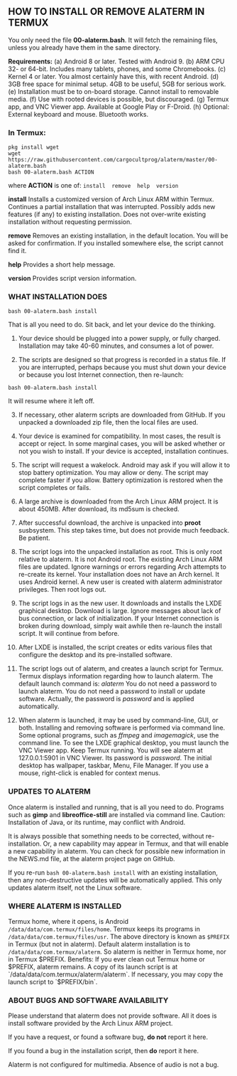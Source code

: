 ## HOW TO INSTALL OR REMOVE ALATERM IN TERMUX

You only need the file **00-alaterm.bash**. It will fetch the remaining files,
unless you already have them in the same directory.

**Requirements:**
(a) Android 8 or later. Tested with Android 9.
(b) ARM CPU 32- or 64-bit. Includes many tablets, phones, and some Chromebooks.
(c) Kernel 4 or later. You almost certainly have this, with recent Android.
(d) 3GB free space for minimal setup. 4GB to be useful, 5GB for serious work.
(e) Installation must be to on-board storage. Cannot install to removable media.
(f) Use with rooted devices is possible, but discouraged.
(g) Termux app, and VNC Viewer app. Available at Google Play or F-Droid.
(h) Optional: External keyboard and mouse. Bluetooth works.


### In Termux:
```
pkg install wget
wget https://raw.githubusercontent.com/cargocultprog/alaterm/master/00-alaterm.bash
bash 00-alaterm.bash ACTION
```
where **ACTION** is one of:  `install  remove  help  version`

**install**
Installs a customized version of Arch Linux ARM within Termux.
Continues a partial installation that was interrupted.
Possibly adds new features (if any) to existing installation.
Does not over-write existing installation without requesting permission.

**remove**
Removes an existing installation, in the default location.
You will be asked for confirmation.
If you installed somewhere else, the script cannot find it.

**help**
Provides a short help message.

**version**
Provides script version information.



### WHAT INSTALLATION DOES
```
bash 00-alaterm.bash install
```
That is all you need to do. Sit back, and let your device do the thinking.

1. Your device should be plugged into a power supply, or fully charged.
Installation may take 40-60 minutes, and consumes a lot of power.

2. The scripts are designed so that progress is recorded in a status file.
If you are interrupted, perhaps because you must shut down your device
or because you lost Internet connection, then re-launch:
```
bash 00-alaterm.bash install
```
It will resume where it left off.

3. If necessary, other alaterm scripts are downloaded from GitHub.
If you unpacked a downloaded zip file, then the local files are used.

4. Your device is examined for compatibility.
In most cases, the result is accept or reject.
In some marginal cases, you will be asked whether or not you wish to install.
If your device is accepted, installation continues.

5. The script will request a wakelock.
Android may ask if you will allow it to stop battery optimization.
You may allow or deny. The script may complete faster if you allow.
Battery optimization is restored when the script completes or fails.

6. A large archive is downloaded from the Arch Linux ARM project.
It is about 450MB. After download, its md5sum is checked.

7. After successful download, the archive is unpacked into **proot** susbsystem.
This step takes time, but does not provide much feedback. Be patient.

8. The script logs into the unpacked installation as root.
This is only root relative to alaterm. It is not Android root. 
The existing Arch Linux ARM files are updated.
Ignore warnings or errors regarding Arch attempts to re-create its kernel.
Your installation does not have an Arch kernel. It uses Android kernel.
A new user is created with alaterm administrator privileges.
Then root logs out.

9. The script logs in as the new user.
It downloads and installs the LXDE graphical desktop. Download is large.
Ignore messages about lack of bus connection, or lack of initialization.
If your Internet connection is broken during download, simply wait
awhile then re-launch the install script. It will continue from before.

10. After LXDE is installed, the script creates or edits various files
that configure the desktop and its pre-installed software.

11. The script logs out of alaterm, and creates a launch script for Termux.
Termux displays information regarding how to launch alaterm.
The default launch command is:  _alaterm_
You do not need a password to launch alaterm.
You do not need a password to install or update software.
Actually, the password is _password_ and is applied automatically.

12. When alaterm is launched, it may be used by command-line, GUI, or both.
Installing and removing software is performed via command line.
Some optional programs, such as _ffmpeg_ and _imagemagick_, use the command line.
To see the LXDE graphical desktop, you must launch the VNC Viewer app.
Keep Termux running. You will see alaterm at 127.0.0.1:5901 in VNC Viewer.
Its password is _password_.
The initial desktop has wallpaper, taskbar, Menu, File Manager.
If you use a mouse, right-click is enabled for context menus.



### UPDATES TO ALATERM

Once alaterm is installed and running, that is all you need to do.
Programs such as **gimp** and **libreoffice-still** are installed via command line.
Caution: Installation of Java, or its runtime, may conflict with Android. 

It is always possible that something needs to be corrected,
without re-installation. Or, a new capability may appear in Termux,
and that will enable a new capability in alaterm.
You can check for possible new information in the NEWS.md file,
at the alaterm project page on GitHub.

If you re-run `bash 00-alaterm.bash install` with an existing installation,
then any non-destructive updates will be automatically applied.
This only updates alaterm itself, not the Linux software.


### WHERE ALATERM IS INSTALLED

Termux home, where it opens, is Android `/data/data/com.termux/files/home`.
Termux keeps its programs in `/data/data/com.termux/files/usr`.
The above directory is known as `$PREFIX` in Termux (but not in alaterm).
Default alaterm installation is to `/data/data/com.termux/alaterm`.
So alaterm is neither in Termux home, nor in Termux $PREFIX.
Benefits: If you ever clean out Termux home or $PREFIX, alaterm remains.
A copy of its launch script is at `/data/data/com.termux/alaterm/alaterm`.
If necessary, you may copy the launch script to `$PREFIX/bin`.


### ABOUT BUGS AND SOFTWARE AVAILABILITY

Please understand that alaterm does not provide software.
All it does is install software provided by the Arch Linux ARM project.

If you have a request, or found a software bug, **do not** report it here.

If you found a bug in the installation script, then **do** report it here.

Alaterm is not configured for multimedia. Absence of audio is not a bug. 

